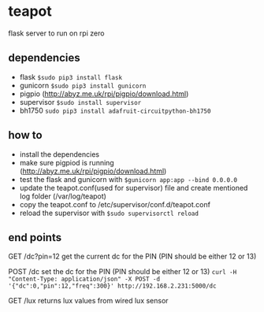 # teapot
flask server to run on rpi zero

## dependencies
* flask `$sudo pip3 install flask`
* gunicorn `$sudo pip3 install gunicorn`
* pigpio (http://abyz.me.uk/rpi/pigpio/download.html)
* supervisor `$sudo install supervisor`
* bh1750 `sudo pip3 install adafruit-circuitpython-bh1750`

## how to
* install the dependencies
* make sure pigpiod is running (http://abyz.me.uk/rpi/pigpio/download.html)
* test the flask and gunicorn with `$gunicorn app:app --bind 0.0.0.0`
* update the teapot.conf(used for supervisor) file and create mentioned log folder (/var/log/teapot)
* copy the teapot.conf to /etc/supervisor/conf.d/teapot.conf
* reload the supervisor with `$sudo supervisorctl reload`

## end points
GET /dc?pin=12 get the current dc for the PIN (PIN should be either 12 or 13)

POST /dc set the dc for the PIN (PIN should be either 12 or 13)
`curl -H "Content-Type: application/json" -X POST -d '{"dc":0,"pin":12,"freq":300}' http://192.168.2.231:5000/dc`

GET /lux returns lux values from wired lux sensor

